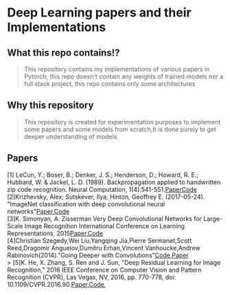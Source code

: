 # Deep Learning papers and their Implementations
## What this repo contains!?
>This repository contains my implementations of various papers in Pytorch, this repo doesn't contain any weights of trained models nor a full stack project, this repo contains only some architectures

## Why this repository
>This repository is created for experimentation purposes to implement some papers and some models from scratch,It is done purely to get deeper understanding of models


## Papers
[1] LeCun, Y.; Boser, B.; Denker, J. S.; Henderson, D.; Howard, R. E.; Hubbard, W. & Jackel, L. D. (1989). Backpropagation applied to handwritten zip code recognition. Neural Computation, 1(4):541-551.[Paper](http://yann.lecun.com/exdb/publis/pdf/lecun-98.pdf)[Code](https://github.com/seanbenhur/papers/blob/main/Lenet/Lenet.ipynb)<br>
[2]Krizhevsky, Alex; Sutskever, Ilya; Hinton, Geoffrey E. (2017-05-24). "ImageNet classification with deep convolutional neural networks"[Paper](https://papers.nips.cc/paper/4824-imagenet-classification-with-deep-convolutional-neural-networks),[Code](https://github.com/seanbenhur/papers/blob/main/AlexNet/AlexNet.ipynb)<br>
[3]K. Simonyan, A. Zisserman Very Deep Convolutional Networks for Large-Scale Image Recognition International Conference on Learning Representations, 2015[Paper](https://arxiv.org/abs/1409.1556),[Code](https://github.com/seanbenhur/papers/blob/main/VGG/VGG.ipynb)<br>
[4]Christian Szegedy,Wei Liu,Yangqing Jia,Pierre Sermanet,Scott Reed,Dragomir Anguelov,Dumitru Erhan,Vincent Vanhoucke,Andrew Rabinovich(2014)."Going Deeper with Convolutions"[Code](https://github.com/seanbenhur/papers/blob/main/Inception%20V1/Inception.ipynb),[Paper](https://arxiv.org/abs/1409.4842)<br>>
[5]K. He, X. Zhang, S. Ren and J. Sun, "Deep Residual Learning for Image Recognition," 2016 IEEE Conference on Computer Vision and Pattern Recognition (CVPR), Las Vegas, NV, 2016, pp. 770-778, doi: 10.1109/CVPR.2016.90.[Paper](https://arxiv.org/abs/1512.03385),[Code](https://github.com/seanbenhur/papers/blob/main/Resnet%20V1/Resnet.ipynb),



